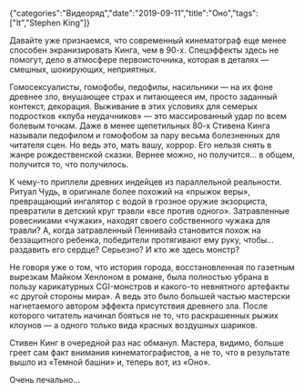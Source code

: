 {"categories":"Видеоряд","date":"2019-09-11","title":"Оно","tags":["It","Stephen King"]}

Давайте уже признаемся, что современный кинематограф еще менее способен экранизировать Кинга, чем в 90-х. Спецэффекты здесь не помогут, дело в атмосфере первоисточника, которая в деталях — смешных, шокирующих, неприятных.

Гомосексуалисты, гомофобы, педофилы, насильники — на их фоне древнее зло, внушающее страх и питающееся им, просто заданный контекст, декорация. Выживание в этих условиях для семерых подростков «клуба неудачников» — это массированный удар по всем болевым точкам. Даже в менее щепетильных 80-х Стивена Кинга называли педофилом и гомофобом за пару весьма болезненных для читателя сцен. Но ведь это, мать вашу, хоррор. Его нельзя снять в жанре рождественской сказки. Вернее можно, но получится… в общем, получится то, что получилось.

К чему-то приплели древних индейцев из параллельной реальности. Ритуал Чудь, в оригинале более похожий на «прыжок веры», превращающий ингалятор с водой в грозное оружие экзорциста, превратили в детский круг травли «все против одного». Затравленные ровесниками «чужаки», находят своего собственного чужака для травли? А, когда затравленный Пеннивайз становится похож на беззащитного ребенка, победители протягивают ему руку, чтобы… раздавить его сердце? Серьезно? И кто же здесь монстр?

Не говоря уже о том, что история города, восстановленная по газетным вырезкам Майком Хенлоном в романе, была полностью убрана в пользу карикатурных CGI-монстров и какого-то невнятного артефакты «с другой стороны мира». А ведь это было большей частью мастерски нагнетаемого автором эффекта присутствия древнего зла. После которого читатель начинал бояться не то, что раскрашенных рыжих клоунов — а одного только вида красных воздушных шариков.

Стивен Кинг в очередной раз нас обманул. Мастера, видимо, больше греет сам факт внимания кинематографистов, а не то, что в результате вышло из «Темной башни» и, теперь вот, из «Оно».

Очень печально…
